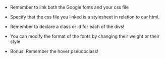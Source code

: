 * Remember to link both the Google fonts and your css file

* Specify that the css file you linked is a stylesheet in relation to our html.

* Remember to declare a class or id for each of the divs!

* You can modify the format of the fonts by changing their weight or their style

* Bonus: Remember the hover pseudoclass!
